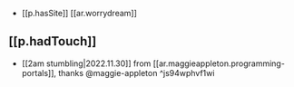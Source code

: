 

- [[p.hasSite]] [[ar.worrydream]]

## [[p.hadTouch]] 

- [[2am stumbling|2022.11.30]] from [[ar.maggieappleton.programming-portals]], thanks @maggie-appleton  ^js94wphvf1wi